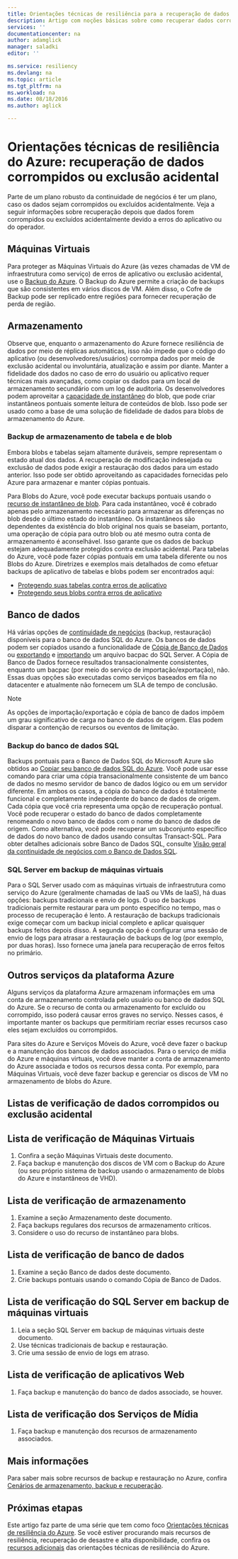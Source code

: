 ```yaml
---
title: Orientações técnicas de resiliência para a recuperação de dados corrompidos ou exclusão acidental | Microsoft Docs
description: Artigo com noções básicas sobre como recuperar dados corrompidos ou de exclusão acidental e como criar aplicativos resilientes, altamente disponíveis, com tolerância a falhas, bem como planejamento de recuperação de desastres
services: ''
documentationcenter: na
author: adamglick
manager: saladki
editor: ''

ms.service: resiliency
ms.devlang: na
ms.topic: article
ms.tgt_pltfrm: na
ms.workload: na
ms.date: 08/18/2016
ms.author: aglick

---
```

# Orientações técnicas de resiliência do Azure: recuperação de dados corrompidos ou exclusão acidental
Parte de um plano robusto da continuidade de negócios é ter um plano, caso os dados sejam corrompidos ou excluídos acidentalmente. Veja a seguir informações sobre recuperação depois que dados forem corrompidos ou excluídos acidentalmente devido a erros do aplicativo ou do operador.

## Máquinas Virtuais
Para proteger as Máquinas Virtuais do Azure (às vezes chamadas de VM de infraestrutura como serviço) de erros de aplicativo ou exclusão acidental, use o [Backup do Azure](https://azure.microsoft.com/services/backup/). O Backup do Azure permite a criação de backups que são consistentes em vários discos de VM. Além disso, o Cofre de Backup pode ser replicado entre regiões para fornecer recuperação de perda de região.

## Armazenamento
Observe que, enquanto o armazenamento do Azure fornece resiliência de dados por meio de réplicas automáticas, isso não impede que o código do aplicativo (ou desenvolvedores/usuários) corrompa dados por meio de exclusão acidental ou involuntária, atualização e assim por diante. Manter a fidelidade dos dados no caso de erro do usuário ou aplicativo requer técnicas mais avançadas, como copiar os dados para um local de armazenamento secundário com um log de auditoria. Os desenvolvedores podem aproveitar a [capacidade de instantâneo](https://msdn.microsoft.com/library/azure/ee691971.aspx) do blob, que pode criar instantâneos pontuais somente leitura de conteúdos de blob. Isso pode ser usado como a base de uma solução de fidelidade de dados para blobs de armazenamento do Azure.

### Backup de armazenamento de tabela e de blob
Embora blobs e tabelas sejam altamente duráveis, sempre representam o estado atual dos dados. A recuperação de modificação indesejada ou exclusão de dados pode exigir a restauração dos dados para um estado anterior. Isso pode ser obtido aproveitando as capacidades fornecidas pelo Azure para armazenar e manter cópias pontuais.

Para Blobs do Azure, você pode executar backups pontuais usando o [recurso de instantâneo de blob](https://msdn.microsoft.com/library/ee691971.aspx). Para cada instantâneo, você é cobrado apenas pelo armazenamento necessário para armazenar as diferenças no blob desde o último estado do instantâneo. Os instantâneos são dependentes da existência do blob original nos quais se baseiam, portanto, uma operação de cópia para outro blob ou até mesmo outra conta de armazenamento é aconselhável. Isso garante que os dados de backup estejam adequadamente protegidos contra exclusão acidental. Para tabelas do Azure, você pode fazer cópias pontuais em uma tabela diferente ou nos Blobs do Azure. Diretrizes e exemplos mais detalhados de como efetuar backups de aplicativo de tabelas e blobs podem ser encontrados aqui:

* [Protegendo suas tabelas contra erros de aplicativo](https://blogs.msdn.microsoft.com/windowsazurestorage/2010/05/03/protecting-your-tables-against-application-errors/)
* [Protegendo seus blobs contra erros de aplicativo](https://blogs.msdn.microsoft.com/windowsazurestorage/2010/04/29/protecting-your-blobs-against-application-errors/)

## Banco de dados
Há várias opções de [continuidade de negócios](../sql-database/sql-database-business-continuity.md) (backup, restauração) disponíveis para o banco de dados SQL do Azure. Os bancos de dados podem ser copiados usando a funcionalidade de [Cópia de Banco de Dados](../sql-database/sql-database-copy.md) ou [exportando](../sql-database/sql-database-export.md) e [importando](https://msdn.microsoft.com/library/hh710052.aspx) um arquivo bacpac do SQL Server. A Cópia de Banco de Dados fornece resultados transacionalmente consistentes, enquanto um bacpac (por meio do serviço de importação/exportação), não. Essas duas opções são executadas como serviços baseados em fila no datacenter e atualmente não fornecem um SLA de tempo de conclusão.

> [!NOTE]
> As opções de importação/exportação e cópia de banco de dados impõem um grau significativo de carga no banco de dados de origem. Elas podem disparar a contenção de recursos ou eventos de limitação.
> 
> 

### Backup do banco de dados SQL
Backups pontuais para o Banco de Dados SQL do Microsoft Azure são obtidos ao [Copiar seu banco de dados SQL do Azure](../sql-database/sql-database-copy.md). Você pode usar esse comando para criar uma cópia transacionalmente consistente de um banco de dados no mesmo servidor de banco de dados lógico ou em um servidor diferente. Em ambos os casos, a cópia do banco de dados é totalmente funcional e completamente independente do banco de dados de origem. Cada cópia que você cria representa uma opção de recuperação pontual. Você pode recuperar o estado do banco de dados completamente renomeando o novo banco de dados com o nome do banco de dados de origem. Como alternativa, você pode recuperar um subconjunto específico de dados do novo banco de dados usando consultas Transact-SQL. Para obter detalhes adicionais sobre Banco de Dados SQL, consulte [Visão geral da continuidade de negócios com o Banco de Dados SQL](../sql-database/sql-database-business-continuity.md).

### SQL Server em backup de máquinas virtuais
Para o SQL Server usado com as máquinas virtuais de infraestrutura como serviço do Azure (geralmente chamadas de IaaS ou VMs de IaaS), há duas opções: backups tradicionais e envio de logs. O uso de backups tradicionais permite restaurar para um ponto específico no tempo, mas o processo de recuperação é lento. A restauração de backups tradicionais exige começar com um backup inicial completo e aplicar quaisquer backups feitos depois disso. A segunda opção é configurar uma sessão de envio de logs para atrasar a restauração de backups de log (por exemplo, por duas horas). Isso fornece uma janela para recuperação de erros feitos no primário.

## Outros serviços da plataforma Azure
Alguns serviços da plataforma Azure armazenam informações em uma conta de armazenamento controlada pelo usuário ou banco de dados SQL do Azure. Se o recurso de conta ou armazenamento for excluído ou corrompido, isso poderá causar erros graves no serviço. Nesses casos, é importante manter os backups que permitiriam recriar esses recursos caso eles sejam excluídos ou corrompidos.

Para sites do Azure e Serviços Móveis do Azure, você deve fazer o backup e a manutenção dos bancos de dados associados. Para o serviço de mídia do Azure e máquinas virtuais, você deve manter a conta de armazenamento do Azure associada e todos os recursos dessa conta. Por exemplo, para Máquinas Virtuais, você deve fazer backup e gerenciar os discos de VM no armazenamento de blobs do Azure.

## Listas de verificação de dados corrompidos ou exclusão acidental
## Lista de verificação de Máquinas Virtuais
1. Confira a seção Máquinas Virtuais deste documento.
2. Faça backup e manutenção dos discos de VM com o Backup do Azure (ou seu próprio sistema de backup usando o armazenamento de blobs do Azure e instantâneos de VHD).

## Lista de verificação de armazenamento
1. Examine a seção Armazenamento deste documento.
2. Faça backups regulares dos recursos de armazenamento críticos.
3. Considere o uso do recurso de instantâneo para blobs.

## Lista de verificação de banco de dados
1. Examine a seção Banco de dados deste documento.
2. Crie backups pontuais usando o comando Cópia de Banco de Dados.

## Lista de verificação do SQL Server em backup de máquinas virtuais
1. Leia a seção SQL Server em backup de máquinas virtuais deste documento.
2. Use técnicas tradicionais de backup e restauração.
3. Crie uma sessão de envio de logs em atraso.

## Lista de verificação de aplicativos Web
1. Faça backup e manutenção do banco de dados associado, se houver.

## Lista de verificação dos Serviços de Mídia
1. Faça backup e manutenção dos recursos de armazenamento associados.

## Mais informações
Para saber mais sobre recursos de backup e restauração no Azure, confira [Cenários de armazenamento, backup e recuperação](https://azure.microsoft.com/documentation/scenarios/storage-backup-recovery/).

## Próximas etapas
Este artigo faz parte de uma série que tem como foco [Orientações técnicas de resiliência do Azure](resiliency-technical-guidance.md). Se você estiver procurando mais recursos de resiliência, recuperação de desastre e alta disponibilidade, confira os [recursos adicionais](resiliency-technical-guidance.md#additional-resources) das orientações técnicas de resiliência do Azure.

<!---HONumber=AcomDC_0824_2016-->